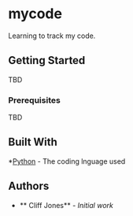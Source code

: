 # mycode
Learning to track my code.

## Getting Started

TBD

### Prerequisites

TBD

## Built With

*[Python](https://www.python.org/) - The coding lnguage used

## Authors
* ** Cliff Jones** - *Initial work*
